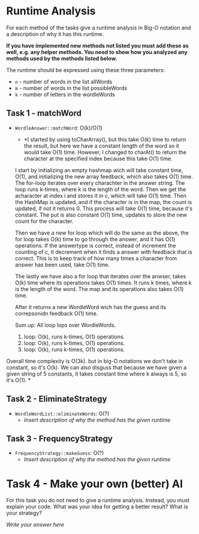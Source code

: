 # Runtime Analysis
For each method of the tasks give a runtime analysis in Big-O notation and a description of why it has this runtime.

**If you have implemented new methods not listed you must add these as well, e.g. any helper methods. You need to show how you analyzed any methods used by the methods listed below.**

The runtime should be expressed using these three parameters:
   * `n` - number of words in the list allWords
   * `m` - number of words in the list possibleWords
   * `k` - number of letters in the wordleWords


## Task 1 - matchWord
* `WordleAnswer::matchWord`: O(k)/O(1)
    * *I started by using toCharArray(), but this take O(k) time to return the result, but here we have a constant length
    of the word so it would take O(1) time. However, I changed to charAt() to return the character at the specified index 
    because this take O(1) time. 
    
    I start by initializing an empty hashmap wich will take constant time, O(1), and initializing the new array feedback, which also takes O(1) time. The for-loop iterates over every charachter in the answer string. The loop runs k-times, where k is the length of the word. Then we get the acharacter at index i and stores it in c, which will take O(1) time. Then the HashMap is updated, and if the character is in the map, the count is updated, if not it returns 0. This process will take O(1) time, because it's constant. The put is also constant O(1) time, updates to store the new count for the character. 

    Then we have a new for loop which will do the same as the above, the for loop takes O(k) time to go through the answer, and it has O(1) operations. If the answertype is correct, instead of increment the counting of c, it decrement when it finds a answer with feedback that is correct. This is to keep track of how many times a character from answer has been used, take O(1) time. 

    The lastly we have also a for loop that iterates over the anwser, takes O(k) time where its operations takes O(1) times. It runs k times, where k is the length of the word. The map and its operations also takes O(1) time. 

    After it returns a new WordleWord wich has the guess and its correpsonidn feedback O(1) time.

    Sum up:
    All loop lops over WordleWords.
    1. loop: O(k), runs k-times, O(1) operations. 
    2. loop: O(k), runs k-times, O(1) operations.
    3. loop: O(k), runs k-times, O(1) operations. 

Overall time complexity is O(3k). but in big-O notations we don't take in constant, so it's O(k). We can also disguss that because we have given a given string of 5 constants, it takes constant time where k always is 5, so it's O(1).
    *

## Task 2 - EliminateStrategy
* `WordleWordList::eliminateWords`: O(?)
    * *Insert description of why the method has the given runtime*

## Task 3 - FrequencyStrategy
* `FrequencyStrategy::makeGuess`: O(?)
    * *Insert description of why the method has the given runtime*



# Task 4 - Make your own (better) AI
For this task you do not need to give a runtime analysis. 
Instead, you must explain your code. What was your idea for getting a better result? What is your strategy?

*Write your answer here*
